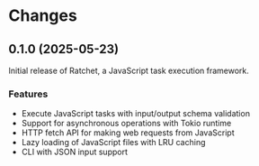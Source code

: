 # Changes

## 0.1.0 (2025-05-23)

Initial release of Ratchet, a JavaScript task execution framework.

### Features

- Execute JavaScript tasks with input/output schema validation
- Support for asynchronous operations with Tokio runtime
- HTTP fetch API for making web requests from JavaScript
- Lazy loading of JavaScript files with LRU caching
- CLI with JSON input support